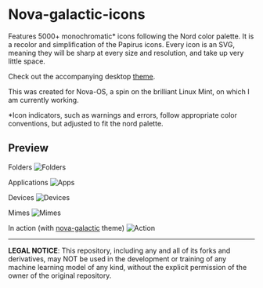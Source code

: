 # Nova-galactic-icons
Features 5000+ monochromatic* icons following the Nord color palette. It is a recolor and simplification of the Papirus icons. Every icon is an SVG, meaning they will be sharp at every size and resolution, and take up very little space.

Check out the accompanying desktop [theme](https://github.com/NicklasVraa/Nova-galactic-theme).

This was created for Nova-OS, a spin on the brilliant Linux Mint, on which I am currently working.

*Icon indicators, such as warnings and errors, follow appropriate color conventions, but adjusted to fit the nord palette.

## Preview
Folders
![Folders](meta/screen_0.png)

Applications
![Apps](meta/screen_1.png)

Devices
![Devices](meta/screen_2.png)

Mimes
![Mimes](meta/screen_3.png)

In action (with [nova-galactic](https://github.com/NicklasVraa/Nova-galactic-theme) theme)
![Action](meta/nova_preview.png)

---
**LEGAL NOTICE**: This repository, including any and all of its forks and derivatives, may NOT be used in the development or training of any machine learning model of any kind, without the explicit permission of the owner of the original repository.

